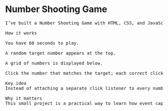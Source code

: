 # Number Shooting Game
<pre>I’ve built a Number Shooting Game with HTML, CSS, and JavaScript to demonstrate efficient event handling.

How it works

You have 60 seconds to play.

A random target number appears at the top.

A grid of numbers is displayed below.

Click the number that matches the target; each correct click adds one point to your score.

Key idea
Instead of attaching a separate click listener to every number, I attach one listener to the parent container. With event.target, I detect which button was clicked. This approach—known as event propagation (capturing & bubbling)—keeps the code lighter and boosts performance.

Why it matters
This small project is a practical way to learn how event capturing and bubbling work, and how delegating events to a parent element can simplify your code.</pre>